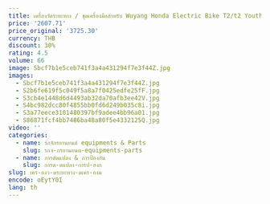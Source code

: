 ```yaml
---
title: เครื่องวัดระยะทาง / ชุดเครื่องมือสําหรับ Wuyang Honda Electric Bike T2/t2 Youth Version
price: '2607.71'
price_original: '3725.30'
currency: THB
discount: 30%
rating: 4.5
volume: 66
image: Sbcf7b1e5ceb741f3a4a431294f7e3f44Z.jpg
images:
  - Sbcf7b1e5ceb741f3a4a431294f7e3f44Z.jpg
  - S2b6fe619f5c049f5a8a7f0425edfe25fF.jpg
  - S3cb4e1448d6d4493ab32da70afb3ee42V.jpg
  - S4bc982dcc80f4855bb0fd6d249b035c8i.jpg
  - S3a77eece3101480397bf9adee4bb96a01.jpg
  - S86871fcf4bb7486ba48a80f5e4332125Q.jpg
video: ''
categories:
  - name: รถจักรยานยนต์ equipments & Parts
    slug: รถจ-กรยานยนต-equipments-parts
  - name: การดัดแปลง & การป้องกัน
    slug: การด-ดแปลง-การป-องก
slug: เคร-องว-ดระยะทาง-ดเคร-องม
encode: oEytY0I
lang: th
---
```

  